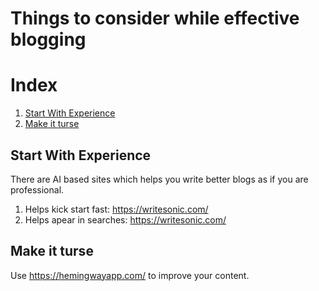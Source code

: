---
---
# Things to consider while effective blogging

# Index
1. [Start With Experience](#start-with-experience)
2. [Make it turse](#make-it-turse)

## Start With Experience
There are AI based sites which helps you write better blogs as if you are professional.
1. Helps kick start fast: https://writesonic.com/
2. Helps apear in searches: https://writesonic.com/

## Make it turse
Use https://hemingwayapp.com/ to improve your content.
